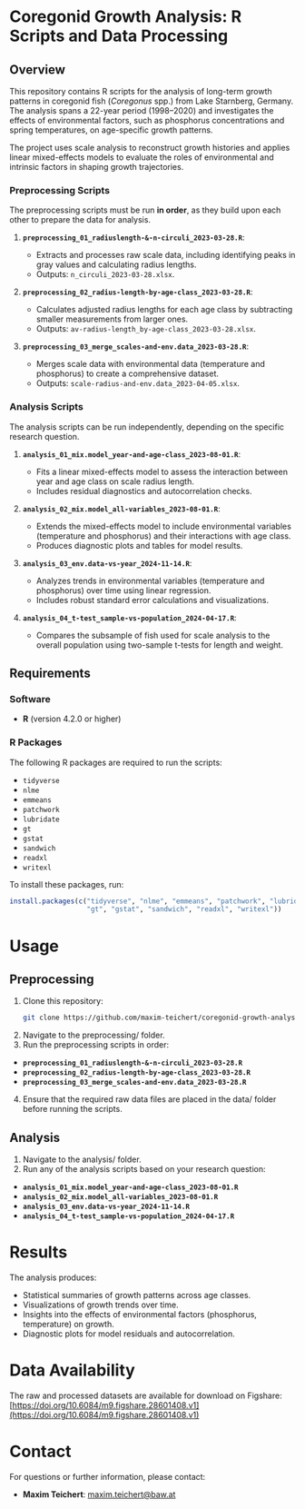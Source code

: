 

# Coregonid Growth Analysis: R Scripts and Data Processing

## Overview

This repository contains R scripts for the analysis of long-term growth patterns in coregonid fish (*Coregonus* spp.) from Lake Starnberg, Germany. The analysis spans a 22-year period (1998–2020) and investigates the effects of environmental factors, such as phosphorus concentrations and spring temperatures, on age-specific growth patterns.

The project uses scale analysis to reconstruct growth histories and applies linear mixed-effects models to evaluate the roles of environmental and intrinsic factors in shaping growth trajectories.


### Preprocessing Scripts
The preprocessing scripts must be run **in order**, as they build upon each other to prepare the data for analysis.

1. **`preprocessing_01_radiuslength-&-n-circuli_2023-03-28.R`**:
   - Extracts and processes raw scale data, including identifying peaks in gray values and calculating radius lengths.
   - Outputs: `n_circuli_2023-03-28.xlsx`.

2. **`preprocessing_02_radius-length-by-age-class_2023-03-28.R`**:
   - Calculates adjusted radius lengths for each age class by subtracting smaller measurements from larger ones.
   - Outputs: `av-radius-length_by-age-class_2023-03-28.xlsx`.

3. **`preprocessing_03_merge_scales-and-env.data_2023-03-28.R`**:
   - Merges scale data with environmental data (temperature and phosphorus) to create a comprehensive dataset.
   - Outputs: `scale-radius-and-env.data_2023-04-05.xlsx`.

### Analysis Scripts
The analysis scripts can be run independently, depending on the specific research question.

1. **`analysis_01_mix.model_year-and-age-class_2023-08-01.R`**:
   - Fits a linear mixed-effects model to assess the interaction between year and age class on scale radius length.
   - Includes residual diagnostics and autocorrelation checks.

2. **`analysis_02_mix.model_all-variables_2023-08-01.R`**:
   - Extends the mixed-effects model to include environmental variables (temperature and phosphorus) and their interactions with age class.
   - Produces diagnostic plots and tables for model results.

3. **`analysis_03_env.data-vs-year_2024-11-14.R`**:
   - Analyzes trends in environmental variables (temperature and phosphorus) over time using linear regression.
   - Includes robust standard error calculations and visualizations.

4. **`analysis_04_t-test_sample-vs-population_2024-04-17.R`**:
   - Compares the subsample of fish used for scale analysis to the overall population using two-sample t-tests for length and weight.

## Requirements

### Software
- **R** (version 4.2.0 or higher)

### R Packages
The following R packages are required to run the scripts:
- `tidyverse`
- `nlme`
- `emmeans`
- `patchwork`
- `lubridate`
- `gt`
- `gstat`
- `sandwich`
- `readxl`
- `writexl`

To install these packages, run:
```R
install.packages(c("tidyverse", "nlme", "emmeans", "patchwork", "lubridate", 
                   "gt", "gstat", "sandwich", "readxl", "writexl"))
```                   

# Usage

## Preprocessing

1. Clone this repository:
   ```bash
   git clone https://github.com/maxim-teichert/coregonid-growth-analysis.git

2. Navigate to the preprocessing/ folder.
3. Run the preprocessing scripts in order:
- **`preprocessing_01_radiuslength-&-n-circuli_2023-03-28.R`**
- **`preprocessing_02_radius-length-by-age-class_2023-03-28.R`**
- **`preprocessing_03_merge_scales-and-env.data_2023-03-28.R`**
4. Ensure that the required raw data files are placed in the data/ folder before running the scripts.

## Analysis
1. Navigate to the analysis/ folder.
2. Run any of the analysis scripts based on your research question:
- **`analysis_01_mix.model_year-and-age-class_2023-08-01.R`**
- **`analysis_02_mix.model_all-variables_2023-08-01.R`**
- **`analysis_03_env.data-vs-year_2024-11-14.R`**
- **`analysis_04_t-test_sample-vs-population_2024-04-17.R`**

# Results
The analysis produces:
- Statistical summaries of growth patterns across age classes.
- Visualizations of growth trends over time.
- Insights into the effects of environmental factors (phosphorus, temperature) on growth.
- Diagnostic plots for model residuals and autocorrelation.

# Data Availability
The raw and processed datasets are available for download on Figshare: [https://doi.org/10.6084/m9.figshare.28601408.v1](https://doi.org/10.6084/m9.figshare.28601408.v1)

# Contact
For questions or further information, please contact:
- **Maxim Teichert**: [maxim.teichert@baw.at](mailto:maxim.teichert@baw.at)
